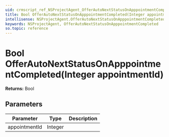 ```yaml
---
uid: crmscript_ref_NSProjectAgent_OfferAutoNextStatusOnApppointmentCompleted
title: Bool OfferAutoNextStatusOnApppointmentCompleted(Integer appointmentId)
intellisense: NSProjectAgent.OfferAutoNextStatusOnApppointmentCompleted
keywords: NSProjectAgent, OfferAutoNextStatusOnApppointmentCompleted
so.topic: reference
---
```


# Bool OfferAutoNextStatusOnApppointmentCompleted(Integer appointmentId)

**Returns:** Bool

## Parameters

| Parameter | Type | Description |
|---|---|---|
| appointmentId | Integer | |
